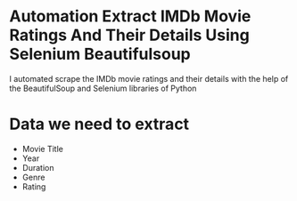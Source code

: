 # Automation Extract IMDb Movie Ratings And Their Details Using Selenium Beautifulsoup
 I automated scrape the IMDb movie ratings and their details with the help of the BeautifulSoup and Selenium libraries of Python

#  Data we need to extract

 - Movie Title
 - Year
 - Duration
 - Genre
 - Rating
